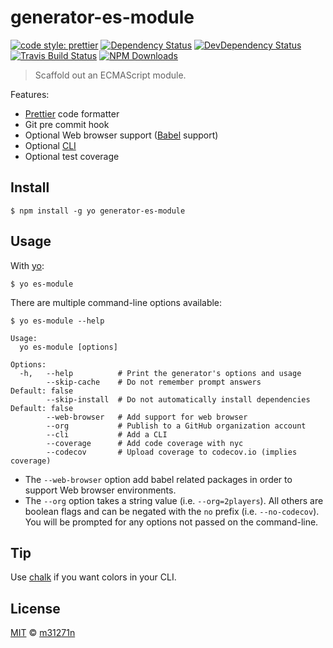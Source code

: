 # generator-es-module

[![code style: prettier](https://img.shields.io/badge/code_style-prettier-ff69b4.svg)](https://github.com/prettier/prettier)
[![Dependency Status](https://img.shields.io/david/m31271n/generator-es-module.svg)](#)
[![DevDependency Status](https://img.shields.io/david/m31271n/generator-es-module.svg)](#)
[![Travis Build Status](https://img.shields.io/travis/m31271n/generator-es-module/master.svg)](#)
[![NPM Downloads](https://img.shields.io/npm/dm/generator-es-module.svg)](#)

> Scaffold out an ECMAScript module.

Features:

* [Prettier](https://prettier.io/) code formatter
* Git pre commit hook
* Optional Web browser support ([Babel](https://babeljs.io/) support)
* Optional [CLI](http://en.wikipedia.org/wiki/Command-line_interface)
* Optional test coverage

## Install

```
$ npm install -g yo generator-es-module
```

## Usage

With [yo](https://github.com/yeoman/yo):

```
$ yo es-module
```

There are multiple command-line options available:

```
$ yo es-module --help

Usage:
  yo es-module [options]

Options:
  -h,   --help          # Print the generator's options and usage
        --skip-cache    # Do not remember prompt answers                      Default: false
        --skip-install  # Do not automatically install dependencies           Default: false
        --web-browser   # Add support for web browser
        --org           # Publish to a GitHub organization account
        --cli           # Add a CLI
        --coverage      # Add code coverage with nyc
        --codecov       # Upload coverage to codecov.io (implies coverage)
```

* The `--web-browser` option add babel related packages in order to support Web browser environments.
* The `--org` option takes a string value (i.e. `--org=2players`). All others are boolean flags and can be negated with the `no` prefix (i.e. `--no-codecov`). You will be prompted for any options not passed on the command-line.

## Tip

Use [chalk](https://github.com/sindresorhus/chalk) if you want colors in your CLI.

## License

[MIT](https://stack.m31271n.com/licenses/MIT.txt) © [m31271n](https://stack.m31271n.com)

